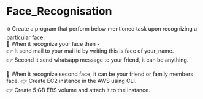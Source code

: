 # Face_Recognisation
❄️ Create a program that perform below mentioned task upon recognizing a particular face.  
📌 When it recognize your face then -  
👉 It send mail to your mail id by writing this is face of your_name.  
👉 Second it send whatsapp message to your friend, it can be anything.   

📌 When it recognize second  face, it can be your friend or family members face. 
👉 Create EC2 instance in the AWS using CLI.  
👉 Create 5 GB EBS volume and attach it to the instance. 
